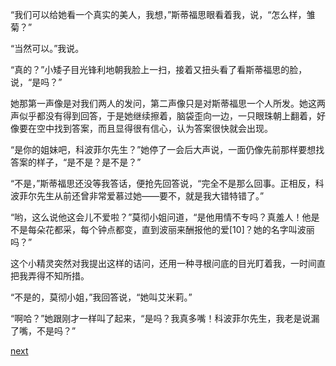 
“我们可以给她看一个真实的美人，我想，”斯蒂福思眼看着我，说，“怎么样，雏菊？”

“当然可以。”我说。

“真的？”小矮子目光锋利地朝我脸上一扫，接着又扭头看了看斯蒂福思的脸，说，“是吗？”

她那第一声像是对我们两人的发问，第二声像只是对斯蒂福思一个人所发。她这两声似乎都没有得到回答，于是她继续擦着，脑袋歪向一边，一只眼珠朝上翻着，好像要在空中找到答案，而且显得很有信心，认为答案很快就会出现。

“是你的姐妹吧，科波菲尔先生？”她停了一会后大声说，一面仍像先前那样要想找答案的样子，“是不是？是不是？”

“不是，”斯蒂福思还没等我答话，便抢先回答说，“完全不是那么回事。正相反，科波菲尔先生从前还曾非常爱慕过她——要不，就是我大错特错了。”

“哟，这么说他这会儿不爱啦？”莫彻小姐问道，“是他用情不专吗？真羞人！他是不是每朵花都采，每个钟点都变，直到波丽来酬报他的爱[10]？她的名字叫波丽吗？”

这个小精灵突然对我提出这样的诘问，还用一种寻根问底的目光盯着我，一时间直把我弄得不知所措。

“不是的，莫彻小姐，”我回答说，“她叫艾米莉。”

“啊哈？”她跟刚才一样叫了起来，“是吗？我真多嘴！科波菲尔先生，我老是说漏了嘴，不是吗？”

[next](page300)